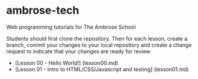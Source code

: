 # ambrose-tech
Web programming tutorials for The Ambrose School

Students should first clone the repository. Then for each lesson, create a branch, commit your changes to your local repository and create a change request to indicate that your changes are ready for review.

* [Lesson 00 - Hello World!] (lesson00.md)
* [Lesson 01 - Intro to HTML/CSS/Javascript and testing] (lesson01.md)
